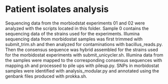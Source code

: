 # Patient isolates analysis

Sequencing data from the morbiodstat experiments 01 and 02 were analyzed with the scripts located in this folder. Sample 0 contains the sequencing data of the strains used for the experiments. 
Illumina sequencing data from morbidostat samples was first trimmed with submit_trim.sh and then analyzed for contaminations with bacillus_reads.py. Then the consensus sequence was hybrid assembled for the strains used for the morbidostat experiments with submit_unicycler.sh. Illumina data from the samples were mapped to the corresponding consensus sequences with mapping.sh and processed to pile ups with pileup.py. SNPs in morbidostat samples were identified with analysis_modular.py and annotated using the genbank files produced with prokka.sh.
